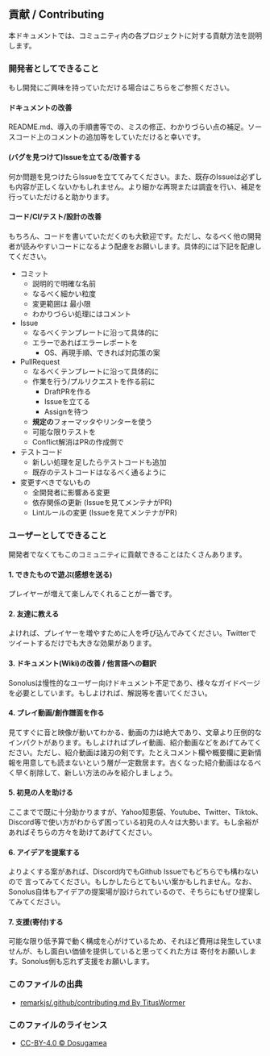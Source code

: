 ## 貢献 / Contributing
本ドキュメントでは、コミュニティ内の各プロジェクトに対する貢献方法を説明します。


### 開発者としてできること
もし開発にご興味を持っていただける場合はこちらをご参照ください。

#### ドキュメントの改善
README.md、導入の手順書等での、ミスの修正、わかりづらい点の補足。ソースコード上のコメントの追加等をしていただけると幸いです。

#### (バグを見つけて)Issueを立てる/改善する
何か問題を見つけたらIssueを立ててみてください。また、既存のIssueは必ずしも内容が正しくないかもしれません。より細かな再現または調査を行い、補足を行っていただけると助かります。

#### コード/CI/テスト/設計の改善
もちろん、コードを書いていただくのも大歓迎です。ただし、なるべく他の開発者が読みやすいコードになるよう配慮をお願いします。具体的には下記を配慮してください。

- コミット
  - 説明的で明確な名前
  - なるべく細かい粒度
  - 変更範囲は 最小限
  - わかりづらい処理にはコメント
- Issue
  - なるべくテンプレートに沿って具体的に
  - エラーであればエラーレポートを
    - OS、再現手順、できれば対応策の案
- PullRequest
  - なるべくテンプレートに沿って具体的に
  - 作業を行う/プルリクエストを作る前に
    - DraftPRを作る
    - Issueを立てる
    - Assignを待つ
  - **規定の**フォーマッタやリンターを使う
  - 可能な限りテストを
  - Conflict解消はPRの作成側で
- テストコード
  - 新しい処理を足したらテストコードも追加
  - 既存のテストコードはなるべく通るように
- 変更すべきでないもの
  - 全開発者に影響ある変更
  - 依存関係の更新 (Issueを見てメンテナがPR)
  - Lintルールの変更 (Issueを見てメンテナがPR)


### ユーザーとしてできること
開発者でなくてもこのコミュニティに貢献できることはたくさんあります。

#### 1. できたもので遊ぶ(感想を送る)
プレイヤーが増えて楽しんでくれることが一番です。

#### 2. 友達に教える
よければ、プレイヤーを増やすために人を呼び込んでみてください。Twitterでツイートするだけでも大きな効果があります。

#### 3. ドキュメント(Wiki)の改善 / 他言語への翻訳
Sonolusは慢性的なユーザー向けドキュメント不足であり、様々なガイドページを必要としています。もしよければ、解説等を書いてください。

#### 4. プレイ動画/創作譜面を作る
見てすぐに音と映像が動いてわかる、動画の力は絶大であり、文章より圧倒的なインパクトがあります。もしよければプレイ動画、紹介動画などをあげてみてください。ただし、紹介動画は諸刃の剣です。たとえコメント欄や概要欄に更新情報を用意しても読まないという層が一定数居ます。古くなった紹介動画はなるべく早く削除して、新しい方法のみを紹介しましょう。

#### 5. 初見の人を助ける
ここまでで既に十分助かりますが、Yahoo知恵袋、Youtube、Twitter、Tiktok、Discord等で使い方がわからず困っている初見の人々は大勢います。もし余裕があればそちらの方々を助けてあげてください。

#### 6. アイデアを提案する
よりよくする案があれば、Discord内でもGithub Issueでもどちらでも構わないので 言ってみてください。もしかしたらとてもいい案かもしれません。なお、Sonolus自体もアイデアの提案場が設けられているので、そちらにもぜひ提案してみてください。

#### 7. 支援(寄付)する
可能な限り低予算で動く構成を心がけているため、それほど費用は発生していませんが、もし面白い価値を提供していると思ってくれた方は 寄付をお願いします。Sonolus側も忘れず支援をお願いします。


### このファイルの出典
- [remarkjs/.github/contributing.md By TitusWormer](https://github.com/remarkjs/.github/blob/main/contributing.md)

### このファイルのライセンス
- [CC-BY-4.0 © Dosugamea](https://creativecommons.org/licenses/by/4.0/)
